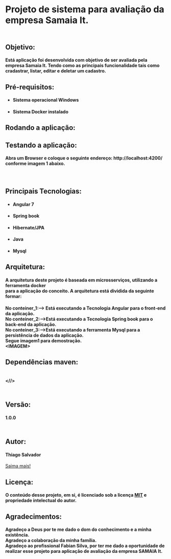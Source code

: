 <h1>Projeto de sistema para avalia&ccedil;&atilde;o da empresa Samaia It.</h1>
<h2><br />Objetivo:</h2>
<h4>Est&aacute; aplica&ccedil;&atilde;o foi desenvolvida com objetivo de ser avaliada pela empresa Samaia It. Tendo como as principais funcionalidade tais como cradastrar, listar, editar e deletar um cadastro.</h4>
<h2>Pr&eacute;-requisitos:</h2>
<ul>
<li>
<h4>Sistema operacional Windows</h4>
</li>
<li>
<h4>Sistema Docker instalado</h4>
</li>
</ul>
<h2><strong>Rodando a aplica&ccedil;&atilde;o:</strong></h2>
<h2>Testando a aplica&ccedil;&atilde;o:</h2>
<h4>Abra um Browser e coloque o seguinte endere&ccedil;o: http://localhost:4200/<br />conforme imagem 1 abaixo.</h4>
<h4>&nbsp;</h4>
<h2>Principais Tecnologias:</h2>
<ul>
<li>
<h4>Angular 7</h4>
</li>
<li>
<h4>Spring book</h4>
</li>
<li>
<h4>Hibernate/JPA</h4>
</li>
<li>
<h4>Java</h4>
</li>
<li>
<h4>Mysql</h4>
</li> 
</ul>
<h2>Arquitetura:</h2>
<h4>A arquitetura deste projeto &eacute; baseada em microsservi&ccedil;os, utilizando a ferramenta docker<br />para a aplica&ccedil;&atilde;o do conceito. A arquitetura est&aacute; dividida da seguinte formar:</h4>
<h4>No conteiner_1:--&gt; Est&aacute; executando a Tecnologia Angular para o front-end da aplica&ccedil;&atilde;o.<br />No conteiner_2:--&gt;Est&aacute; executando a Tecnologia Spring book para o back-end da aplica&ccedil;&atilde;o.<br />No conteiner_3:--&gt;Est&aacute; executando a ferramenta Mysql para a persist&ecirc;ncia de dados da aplica&ccedil;&atilde;o.
<br />Segue imagem1 para demostra&ccedil;&atilde;o.<br />&lt;IMAGEM&gt;</h4>
<h2>Depend&ecirc;ncias maven:</h2>
<h4><br />&lt;//&gt;</h4>
<h2><br />Vers&atilde;o:</h2>
<h4>1.0.0</h4>
<h2><br />Autor:</h2>
<h4>Thiago Salvador</h4>
<p><a href="https://www.linkedin.com/in/thiagocostasalvador/">Saima mais!</a></p>
<h2>Licen&ccedil;a:</h2>
<h4>O conte&uacute;do desse projeto, em si, &eacute; licenciado sob a licen&ccedil;a <a href="https://opensource.org/licenses/">MIT</a> e propriedade intelectual do autor.</h4>
<h2>Agradecimentos:</h2>
<h4>Agrade&ccedil;o a Deus por te me dado o dom do conhecimento e a minha exist&ecirc;ncia.<br />Agrade&ccedil;o a colabora&ccedil;&atilde;o da minha fam&iacute;lia.<br />Agrade&ccedil;o ao profissional Fabian Silva, por ter me dado a oportunidade de realizar esse projeto para aplica&ccedil;&atilde;o de avalia&ccedil;&atilde;o da empresa SAMAIA It.</h4>

